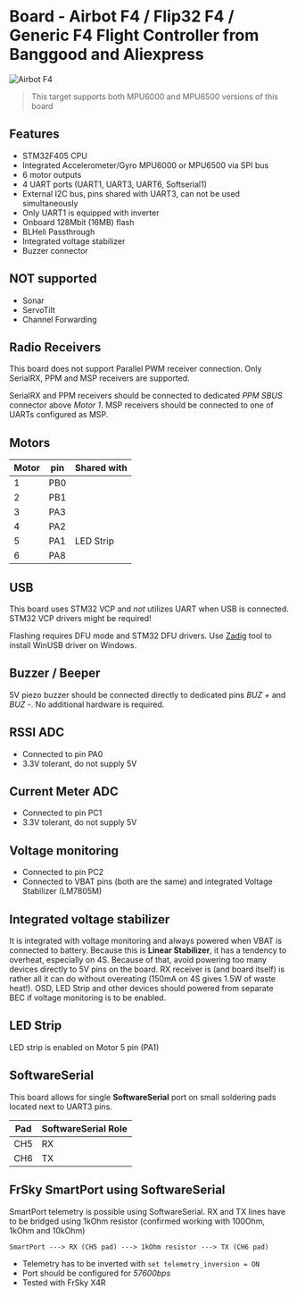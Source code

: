 # Board -  Airbot F4 / Flip32 F4 / Generic F4 Flight Controller from Banggood and Aliexpress

![Airbot F4](https://quadmeup.com/wp-content/uploads/2016/10/Flip32-F4-Flight-Controller-pinout.jpg)

> This target supports both MPU6000 and MPU6500 versions of this board

## Features

* STM32F405 CPU
* Integrated Accelerometer/Gyro MPU6000 or MPU6500 via SPI bus
* 6 motor outputs
* 4 UART ports (UART1, UART3, UART6, Softserial1)
* External I2C bus, pins shared with UART3, can not be used simultaneously
* Only UART1 is equipped with inverter
* Onboard 128Mbit (16MB) flash
* BLHeli Passthrough
* Integrated voltage stabilizer
* Buzzer connector

## **NOT** supported

* Sonar
* ServoTilt
* Channel Forwarding

## Radio Receivers

This board does not support Parallel PWM receiver connection. Only SerialRX, PPM and MSP receivers are supported.

SerialRX and PPM receivers should be connected to dedicated _PPM SBUS_ connector above _Motor 1_. MSP receivers should be connected to one of UARTs configured as MSP.

## Motors

| Motor     | pin   |   Shared with |
| ----      | ----  |   ----        |
| 1         | PB0   |               |
| 2         | PB1   |               |
| 3         | PA3   |               |
| 4         | PA2   |               |
| 5         | PA1   | LED Strip     |
| 6         | PA8   |               |

## USB

This board uses STM32 VCP and _not_ utilizes UART when USB is connected. STM32 VCP drivers might be required!

Flashing requires DFU mode and STM32 DFU drivers. Use [Zadig](http://zadig.akeo.ie) tool to install WinUSB driver on Windows.

## Buzzer / Beeper

5V piezo buzzer should be connected directly to dedicated pins _BUZ +_ and _BUZ -_. No additional hardware is required.

## RSSI ADC

* Connected to pin PA0
* 3.3V tolerant, do not supply 5V

## Current Meter ADC

* Connected to pin PC1
* 3.3V tolerant, do not supply 5V

## Voltage monitoring

* Connected to pin PC2
* Connected to VBAT pins (both are the same) and integrated Voltage Stabilizer (LM7805M)

## Integrated voltage stabilizer

It is integrated with voltage monitoring and always powered when VBAT is connected to battery.
Because this is **Linear Stabilizer**, it has a tendency to overheat, especially on 4S. Because of that,
avoid powering too many devices directly to 5V pins on the board. RX receiver is (and board itself) is rather all
it can do without overeating (150mA on 4S gives 1.5W of waste heat!). OSD, LED Strip and other devices should powered from separate BEC if voltage monitoring is to be enabled.

## LED Strip

LED strip is enabled on Motor 5 pin (PA1)

## SoftwareSerial

This board allows for single **SoftwareSerial** port on small soldering pads located next to UART3 pins. 

| Pad   | SoftwareSerial Role   |
| ----  | ----                  |
| CH5   | RX                    |
| CH6   | TX                    |

## FrSky SmartPort using SoftwareSerial

SmartPort telemetry is possible using SoftwareSerial. RX and TX lines have to be bridged using
1kOhm resistor (confirmed working with 100Ohm, 1kOhm and 10kOhm)

```
SmartPort ---> RX (CH5 pad) ---> 1kOhm resistor ---> TX (CH6 pad)
```

* Telemetry has to be inverted with `set telemetry_inversion = ON`
* Port should be configured for _57600bps_
* Tested with FrSky X4R